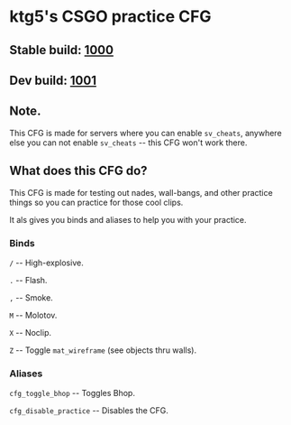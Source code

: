 # ktg5's CSGO practice CFG

## Stable build: [1000](https://github.com/ktg5/csgo-practice-cfg/releases)

## Dev build: [1001](https://github.com/ktg5/csgo-practice-cfg/archive/master.zip)

## Note.
This CFG is made for servers where you can enable `sv_cheats`, anywhere else you can not enable `sv_cheats` -- this CFG won't work there.

## What does this CFG do?
This CFG is made for testing out nades, wall-bangs, and other practice things so you can practice for those cool clips.

It als gives you binds and aliases to help you with your practice.

### Binds
`/` -- High-explosive.

`.` -- Flash.

`,` -- Smoke.

`M` -- Molotov.

`X` -- Noclip.

`Z` -- Toggle `mat_wireframe` (see objects thru walls).

### Aliases
`cfg_toggle_bhop` -- Toggles Bhop.

`cfg_disable_practice` -- Disables the CFG.